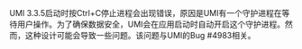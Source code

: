 UMI 3.3.5启动时按Ctrl+C停止进程会出现错误，原因是UMI有一个守护进程在等待用户操作。为了确保数据安全，UMI会在应用启动时自动开启这个守护进程。然而，这种设计可能会导致一些问题。该问题与UMI的Bug #4983相关。
